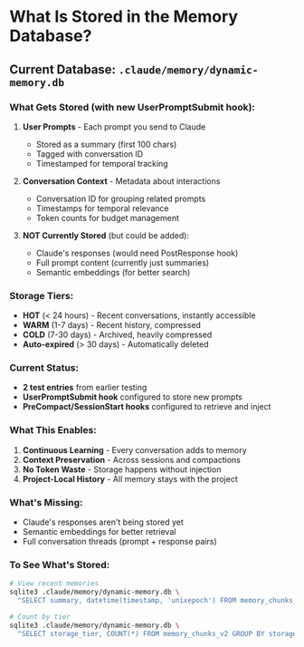 # What Is Stored in the Memory Database?

## Current Database: `.claude/memory/dynamic-memory.db`

### What Gets Stored (with new UserPromptSubmit hook):

1. **User Prompts** - Each prompt you send to Claude
   - Stored as a summary (first 100 chars)
   - Tagged with conversation ID
   - Timestamped for temporal tracking

2. **Conversation Context** - Metadata about interactions
   - Conversation ID for grouping related prompts
   - Timestamps for temporal relevance
   - Token counts for budget management

3. **NOT Currently Stored** (but could be added):
   - Claude's responses (would need PostResponse hook)
   - Full prompt content (currently just summaries)
   - Semantic embeddings (for better search)

### Storage Tiers:
- **HOT** (< 24 hours) - Recent conversations, instantly accessible
- **WARM** (1-7 days) - Recent history, compressed
- **COLD** (7-30 days) - Archived, heavily compressed
- **Auto-expired** (> 30 days) - Automatically deleted

### Current Status:
- **2 test entries** from earlier testing
- **UserPromptSubmit hook** configured to store new prompts
- **PreCompact/SessionStart hooks** configured to retrieve and inject

### What This Enables:
1. **Continuous Learning** - Every conversation adds to memory
2. **Context Preservation** - Across sessions and compactions
3. **No Token Waste** - Storage happens without injection
4. **Project-Local History** - All memory stays with the project

### What's Missing:
- Claude's responses aren't being stored yet
- Semantic embeddings for better retrieval
- Full conversation threads (prompt + response pairs)

### To See What's Stored:
```bash
# View recent memories
sqlite3 .claude/memory/dynamic-memory.db \
  "SELECT summary, datetime(timestamp, 'unixepoch') FROM memory_chunks_v2 ORDER BY timestamp DESC LIMIT 10;"

# Count by tier
sqlite3 .claude/memory/dynamic-memory.db \
  "SELECT storage_tier, COUNT(*) FROM memory_chunks_v2 GROUP BY storage_tier;"
```